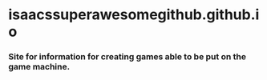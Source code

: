 # isaacssuperawesomegithub.github.io
### Site for information for creating games able to be put on the game machine.
